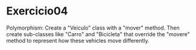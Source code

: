 # Exercicio04

Polymorphism: Create a "Veiculo" class with a "mover" method. Then create sub-classes like "Carro" and "Bicicleta" that override the "movere" method to represent how these vehicles move differently.
